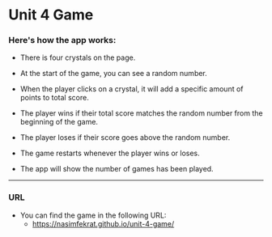 # Unit 4 Game

### Here's how the app works:

   * There is four crystals on the page.

   * At the start of the game, you can see a random number.

   * When the player clicks on a crystal, it will add a specific amount of points to total score.

   * The player wins if their total score matches the random number from the beginning of the game.

   * The player loses if their score goes above the random number.

   * The game restarts whenever the player wins or loses.

   * The app will show the number of games has been played.
   
- - -
   
### URL

  * You can find the game in the following URL:
      * https://nasimfekrat.github.io/unit-4-game/
